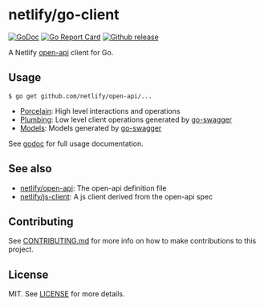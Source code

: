 # netlify/go-client
[![GoDoc][godoc-img]][godoc]
[![Go Report Card][goreport-img]][goreport]
[![Github release][git-img]][git]

A Netlify [open-api][open-api] client for Go.

## Usage

```console
$ go get github.com/netlify/open-api/...
```

- [Porcelain](https://godoc.org/github.com/netlify/go-client/porcelain): High level interactions and operations
- [Plumbing](https://godoc.org/github.com/netlify/go-client/plumbing): Low level client operations generated by [go-swagger][go-swagger]
- [Models](https://godoc.org/github.com/netlify/go-client/porcelain): Models generated by [go-swagger][go-swagger]

See [godoc][godoc] for full usage documentation.

## See also

- [netlify/open-api][open-api]: The open-api definition file
- [netlify/js-client](https://github.com/netlify/js-client): A js client derived from the open-api spec

## Contributing

See [CONTRIBUTING.md](CONTRIBUTING.md) for more info on how to make contributions to this project.

## License

MIT. See [LICENSE](LICENSE) for more details.

[godoc-img]: https://godoc.org/github.com/netlify/go-client/?status.svg
[godoc]: https://godoc.org/github.com/netlify/go-client
[goreport-img]: https://goreportcard.com/badge/github.com/netlify/go-client
[goreport]: https://goreportcard.com/report/github.com/netlify/go-client
[git-img]: https://img.shields.io/github/release/netlify/go-client.svg
[git]: https://github.com/netlify/go-client/releases/latest
[gobin]: https://github.com/myitcv/gobin
[modules]: https://github.com/golang/go/wiki/Modules
[open-api]: https://github.com/netlify/open-api
[go-swagger]: https://github.com/go-swagger/go-swagger
[go-modules]: https://github.com/golang/go/wiki/Modules
[swagger]: https://github.com/netlify/open-api/blob/master/swagger.yml

